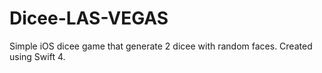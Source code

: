# Dicee-LAS-VEGAS
Simple iOS dicee game that generate 2 dicee with random faces.
Created using Swift 4.
